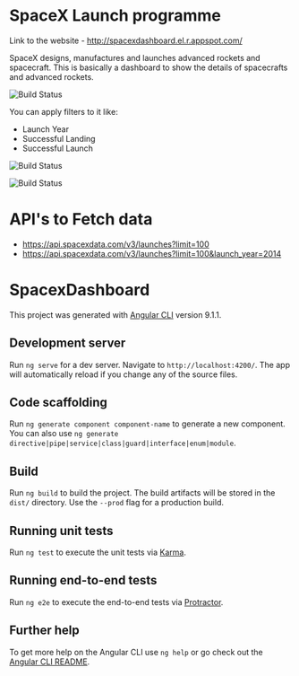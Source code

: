 # SpaceX Launch programme

Link to the website - http://spacexdashboard.el.r.appspot.com/

SpaceX designs, manufactures and launches advanced rockets and spacecraft. This is basically a dashboard to show the details of spacecrafts and advanced rockets.

![Build Status](https://storage.googleapis.com/images-bemeanstack/Screenshot%202020-08-17%20at%203.17.33%20AM.png)


You can apply filters to it like:
 - Launch Year
 - Successful Landing
 - Successful Launch


![Build Status](https://storage.googleapis.com/images-bemeanstack/Screenshot%202020-08-17%20at%203.17.45%20AM.png)

![Build Status](https://storage.googleapis.com/images-bemeanstack/Screenshot%202020-08-17%20at%203.17.58%20AM.png)

# API's to Fetch data
  - https://api.spacexdata.com/v3/launches?limit=100
  - https://api.spacexdata.com/v3/launches?limit=100&launch_year=2014

# SpacexDashboard

This project was generated with [Angular CLI](https://github.com/angular/angular-cli) version 9.1.1.

## Development server

Run `ng serve` for a dev server. Navigate to `http://localhost:4200/`. The app will automatically reload if you change any of the source files.

## Code scaffolding

Run `ng generate component component-name` to generate a new component. You can also use `ng generate directive|pipe|service|class|guard|interface|enum|module`.

## Build

Run `ng build` to build the project. The build artifacts will be stored in the `dist/` directory. Use the `--prod` flag for a production build.

## Running unit tests

Run `ng test` to execute the unit tests via [Karma](https://karma-runner.github.io).

## Running end-to-end tests

Run `ng e2e` to execute the end-to-end tests via [Protractor](http://www.protractortest.org/).

## Further help

To get more help on the Angular CLI use `ng help` or go check out the [Angular CLI README](https://github.com/angular/angular-cli/blob/master/README.md).

